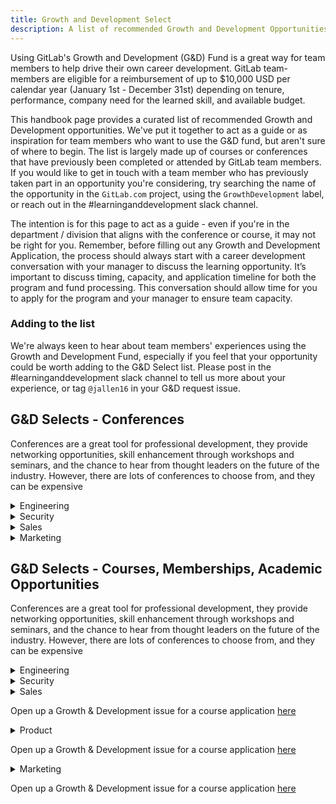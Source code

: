 ```yaml
---
title: Growth and Development Select
description: A list of recommended Growth and Development Opportunities
---
```


Using GitLab's Growth and Development (G&D) Fund is a great way for team members to help drive their own career development. GitLab team-members are eligible for a reimbursement of up to $10,000 USD per calendar year (January 1st - December 31st) depending on tenure, performance, company need for the learned skill, and available budget.

This handbook page provides a curated list of recommended Growth and Development opportunities. We've put it together to act as a guide or as inspiration for team members who want to use the G&D fund, but aren't sure of where to begin. The list is largely made up of courses or conferences that have previously been completed or attended by GitLab team members. If you would like to get in touch with a team member who has previously taken part in an opportunity you're considering, try searching the name of the opportunity in the `GitLab.com` project, using the `GrowthDevelopment` label, or reach out in the #learninganddevelopment slack channel.

The intention is for this page to act as a guide - even if you're in the department / division that aligns with the conference or course, it may not be right for you. Remember, before filling out any Growth and Development Application, the process should always start with a career development conversation with your manager to discuss the learning opportunity. It’s important to discuss timing, capacity, and application timeline for both the program and fund processing. This conversation should allow time for you to apply for the program and your manager to ensure team capacity.

### Adding to the list

We're always keen to hear about team members' experiences using the Growth and Development Fund, especially if you feel that your opportunity could be worth adding to the G&D Select list. Please post in the #learninganddevelopment slack channel to tell us more about your experience, or tag `@jallen16` in your G&D request issue.

## G&D Selects - Conferences

Conferences are a great tool for professional development, they provide networking opportunities, skill enhancement through workshops and seminars, and the chance to hear from thought leaders on the future of the industry. However, there are lots of conferences to choose from, and they can be expensive

<details>
<summary>Engineering</summary>

| **Conference** | **Why attend?** | **Location** |
|----------------|-------------------------| ------- |
| KubeCon | KubeCon is the flagship conference of the Cloud Native Computing Foundation. At KubeCon, you can learn the state-of-the-art for cloud-native software development and modern operations and deployment techniques. They're a great opportunity to learn from industry experts on DevOps, Cloud, and other topics directly relevant to GitLab's business. If you're curious about KubeCon events, there's plenty to read about them. Here's a [blog post](https://www.kristhecodingunicorn.com/post/kubecon-cloudnativecon-eu-2023-takeaways/) for starters with an overview and some tips on attending. | Worldwide - conferences in AMER, EMEA, & APAC |
| AWS re:Invent | AWS re:Invent is a huge learning conference hosted by AWS for the global cloud-computing community. The in-person event features keynote announcements, training and certification opportunities, 2,000+ technical sessions, the Expo, after-hours events, and more. It's relevant to anyone interested in the latest technology advancements on AWS and capitalize on transformative innovations, like generative AI, analytics, and cloud operations. GitLab has often [exhibited their previously.](https://about.gitlab.com/blog/2023/11/22/gitlab-at-aws-re-invent-2023/) | Las Vegas, NV |
| Ruby Conferences | RubyConfs are consistently popular with GitLab Engineering team members. Since GitLab is built using the [Ruby on Rails framework](https://about.gitlab.com/blog/2018/10/29/why-we-use-rails-to-build-gitlab/), attending Ruby Conferences can be a great way for engineers to improve their skills, keep up to date with latest trends, and hear from experts, all of which are beneficial to their career at GitLab. Check out [https://rubyconferences.org/](https://rubyconferences.org/) to review event listings for conferences happening globally. | Global |
| Web Directions Summit | Great option for team members in APAC - Web Directions has for over a decade brought together leading developers, engineers, visual, IxD, UX and product designers, Art and Creative Directors, indeed everyone involved in producing web and digital products to learn from one another, and the World's leading experts across this vast field. Great opportunity to network with others working in similar business areas to GitLab, and excellent keynote speeches. | APAC |

Open a Growth & Development issue for a conference application [here](https://gitlab.com/gitlab-com/people-group/learning-development/growth-and-development-requests/-/issues/new?issuable_template=g-and-d-conference)

</details>

<details>
<summary>Security</summary>

| **Conference** | **Why attend?** | **Location** |
|----------------|-------------------------| ------- |
| DefCon | Def Con is a hacking conference that happens once a year in Las Vegas (although does have smaller events globally.) For security professionals, DefCON offers a unique opportunity to immerse themselves in a world of hacker-minded thinking, connect with industry leaders, and dive deep into specialized domains. Our security department has a history of meeting yearly at this conference, so it's a good opportunity to network with industry peers, but also with GitLab team members. | Las Vegas, NV |
| Black Hat | Black Hat happens every year before DefCon, but also hosts a European conference. An event by security professionals, for security professionals, Black Hat gives an opportunity to hone skills with the latest tools and techniques throughout the industry with intensely technical and relevant Briefings and Trainings. GitLab were sponsors in 2023! | Las Vegas, NV & Europe |

Open a Growth & Development issue for a conference application [here](https://gitlab.com/gitlab-com/people-group/learning-development/growth-and-development-requests/-/issues/new?issuable_template=g-and-d-conference)

</details>

<details>
<summary>Sales</summary>

| **Conference** | **Why attend?** | **Location** |
|----------------|-------------------------| ------- |
| AWS re:Invent |AWS re:Invent is a huge learning conference hosted by AWS for the global cloud-computing community. The in-person event features keynote announcements, training and certification opportunities, 2,000+ technical sessions, the Expo, after-hours events, and more. GitLab usually has a booth at the event, so it can be a great opportunity to meet and spend time with existing and prospective customers, and improve understanding of the technology Landscpe GitLab is in. | Las Vegas, NV |
| Gainsight Pulse | Gainsight Pulse is the world's largest gathering of Customer-Led SaaS professionals. It brings together business leaders and practitioners every year to share ideas, strategize best practices, and build relationships with the larger community. Yearly conferences in both US and Europe. Check out the [website FAQs](https://gainsightpulse.com/us/faqs/#:~:text=Pulse%20is%20the%20world's%20largest,relationships%20with%20the%20larger%20community.) for more info. | EMEA & AMER |

Open a Growth & Development issue for a conference application [here](https://gitlab.com/gitlab-com/people-group/learning-development/growth-and-development-requests/-/issues/new?issuable_template=g-and-d-conference)

</details>

<details>
<summary>Marketing</summary>

| **Conference** | **Why attend?** | **Location** | **Departments** |
|----------------|-------------------------| ------- | ------- |
| The Alliance Conferences | The Alliance has a range of brands, each of which offers live events on it's particular specialism - Product Marketing, Customer Marketing, AI Accelerator, and more. Team members have previously attended events with the Customer Marketing Alliance and would strongly recommend them to others in the Marketing org. | AMER & Virtual | All |

Open a Growth & Development issue for a conference application [here](https://gitlab.com/gitlab-com/people-group/learning-development/growth-and-development-requests/-/issues/new?issuable_template=g-and-d-conference)

</details>

## G&D Selects - Courses, Memberships, Academic Opportunities

Conferences are a great tool for professional development, they provide networking opportunities, skill enhancement through workshops and seminars, and the chance to hear from thought leaders on the future of the industry. However, there are lots of conferences to choose from, and they can be expensive

<details>
<summary>Engineering</summary>

| **Provider / Course** | **Why attend?** | **Location** |
|----------------|-------------------------| ------- |
| MIT Professional Cloud & DevOps Continual Transformation | Online course designed to help participants understand the fundamentals and applications of Cloud & DevOps - the content and activities are aimed at encouraging participants to contribute to this transformation, through technologies such as DevOps and Cloud Computing. | Virtual |

Open up a Growth & Development issue for a course application [here](https://gitlab.com/gitlab-com/people-group/learning-development/growth-and-development-requests/-/issues/new?issuable_template=g-and-d-other)

</details>

<details>
<summary>Security</summary>

| **Provider / Course** | **Why attend?** | **Location** |
|----------------|-------------------------| ------- |
| OffSec | Learning content library for security teams with wide range of high quality content and certifications. Live sessions, hands-on labs, as well as video and text based learning courses are available on a range of security related-topics: Pen Testing, Web App Security, Security Operations, Exploit Development, Cloud Security, Incident Response, and much more. Review some of their [available courses here](https://www.offsec.com/courses/) | Virtual |

Open up a Growth & Development issue for a course application [here](https://gitlab.com/gitlab-com/people-group/learning-development/growth-and-development-requests/-/issues/new?issuable_template=g-and-d-other)

</details>

<details>
<summary>Sales</summary>

| **Provider / Course**| **Why attend?** | **Location** |
|----------------|-------------------------| ------- |
| Certified Customer Success Manager | CCSM is a well-known and industry recognised customer success certification - Level 1 covers the essentials of Customer Success Management, with the option to continue certifications all the way up to Level 5, with more indepth and advanced learning. You will develop core competencies that will enable you to demonstrate your expertise in Customer Success Management, drive results in your own organization, and enable you to help your customers to achieve success. There are a number of providers who can deliver the training - [here's one to take a look at and learn more](https://successcoaching.co/). | Virtual |
| MasterClass - The Art of Negotiation | MasterClass offers a number of courses relevant to Sales, delivered in an engaging digestable format, and taught by some of the best in the world. [The Art of Negotiation](https://www.masterclass.com/classes/chris-voss-teaches-the-art-of-negotiation), delivered by former FBI Hostage Negotiator Chris Voss, teaches skills directly applicable to working in Sales. A Masterclass subscription also gives access to the rest of the platforms course catalog. | Virtual |

</details>

Open up a Growth & Development issue for a course application [here](https://gitlab.com/gitlab-com/people-group/learning-development/growth-and-development-requests/-/issues/new?issuable_template=g-and-d-other)

<details>
<summary>Product</summary>

| **Conference** | **Why attend?** | **Location** |
|----------------|-------------------------| ------- |
| Reforge | Learning platform for Product, Marketing, and Growth professionals working in tech, with Product Management certififcations available through live learning sessions. Membership includes access to [virtual live events](https://www.reforge.com/events), [guides](https://www.reforge.com/guides), and [courses](https://www.reforge.com/courses).  | Virtual |
| [UX Research one](https://maven.com/twocents/research-to-impact) | recommended | Virtual |

</details>

Open up a Growth & Development issue for a course application [here](https://gitlab.com/gitlab-com/people-group/learning-development/growth-and-development-requests/-/issues/new?issuable_template=g-and-d-other)

<details>
<summary>Marketing</summary>

| **Conference** | **Why attend?** | **Location** |
|----------------|-------------------------| ------- |
| LinkedIn Learning courses | Denise opportunities list | Virtual |

</details>

Open up a Growth & Development issue for a course application [here](https://gitlab.com/gitlab-com/people-group/learning-development/growth-and-development-requests/-/issues/new?issuable_template=g-and-d-other)
